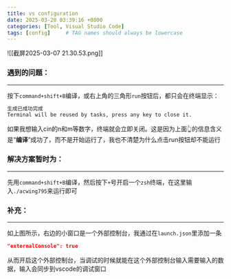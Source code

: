 ```yaml
---
title: vs configuration
date: 2025-03-20 03:39:16 +0800
categories: [Tool, Visual Studio Code]
tags: [config]     # TAG names should always be lowercase
---
```

![[截屏2025-03-07 21.30.53.png]]

### 遇到的问题：
---
按下`command+shift+B`编译，或右上角的三角形`run`按钮后，都只会在终端显示：

```bash
生成已成功完成
Terminal will be reused by tasks, press any key to close it.
```

如果我想输入cin的n和m等数字，终端就会立即关闭。这是因为上面👆的信息含义是“**编译**”成功了，而不是开始运行了，我也不清楚为什么点击run按钮却不能运行

### 解决方案暂时为：
---
先用`command+shift+B`编译，然后按下`+`号开启一个`zsh`终端，在这里输入`./acwing795`来运行即可

### 补充：
---
如上图所示，右边的小窗口是一个外部控制台，我通过在`launch.json`里添加一条

```json
"externalConsole": true
```

从而开启这个外部控制台，当调试的时候就能在这个外部控制台输入需要输入的数据，输入会同步到vscode的调试窗口
